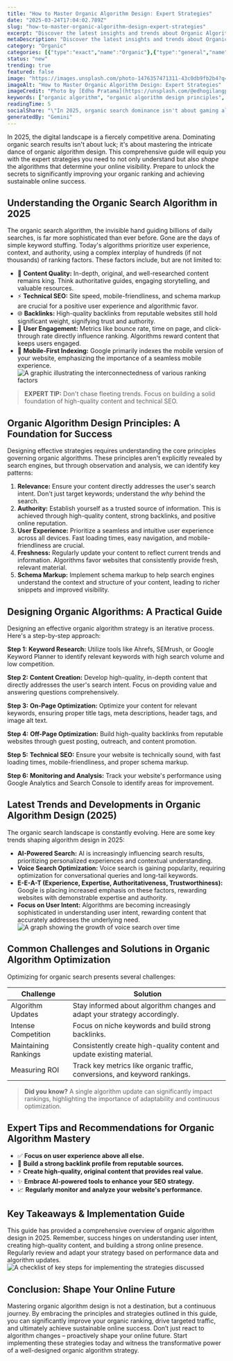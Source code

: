 ```yaml
---
title: "How to Master Organic Algorithm Design: Expert Strategies"
date: "2025-03-24T17:04:02.789Z"
slug: "how-to-master-organic-algorithm-design-expert-strategies"
excerpt: "Discover the latest insights and trends about Organic Algorithm Design. This comprehensive guide covers everything you need to know about Organic Algorithm Design in 2025."
metaDescription: "Discover the latest insights and trends about Organic Algorithm Design. This comprehensive guide covers everything you need to know about Organic Algorithm..."
category: "Organic"
categories: [{"type":"exact","name":"Organic"},{"type":"general","name":"Computer Science"},{"type":"medium","name":"Artificial Intelligence"},{"type":"specific","name":"Machine Learning"},{"type":"niche","name":"Reinforcement Learning"}]
status: "new"
trending: true
featured: false
image: "https://images.unsplash.com/photo-1476357471311-43c0db9fb2b4?q=85&w=1200&fit=max&fm=webp&auto=compress"
imageAlt: "How to Master Organic Algorithm Design: Expert Strategies"
imageCredit: "Photo by [Edho Pratama](https://unsplash.com/@edhogilangpratama) on Unsplash"
keywords: ["organic algorithm", "organic algorithm design principles", "design organic algorithms", "organic search algorithm", "improve organic algorithm ranking", "organic algorithm optimization techniques", "best organic algorithm practices", "buy organic algorithm software", "organic algorithm development services", "how to design an organic algorithm"]
readingTime: 5
socialShare: "\"In 2025, organic search dominance isn't about gaming algorithms; it's about understanding and genuinely serving user needs.  Mastering this shift is the key to sustainable online success.\""
generatedBy: "Gemini"
---
```




In 2025, the digital landscape is a fiercely competitive arena.  Dominating organic search results isn't about luck; it's about mastering the intricate dance of organic algorithm design. This comprehensive guide will equip you with the expert strategies you need to not only understand but also *shape* the algorithms that determine your online visibility.  Prepare to unlock the secrets to significantly improving your organic ranking and achieving sustainable online success.

## Understanding the Organic Search Algorithm in 2025

The organic search algorithm, the invisible hand guiding billions of daily searches, is far more sophisticated than ever before. Gone are the days of simple keyword stuffing.  Today's algorithms prioritize user experience, context, and authority, using a complex interplay of hundreds (if not thousands) of ranking factors.  These factors include, but are not limited to:

* 🔑 **Content Quality:**  In-depth, original, and well-researched content remains king.  Think authoritative guides, engaging storytelling, and valuable resources.
* ⚡ **Technical SEO:** Site speed, mobile-friendliness, and schema markup are crucial for a positive user experience and algorithmic favor.
* 🌐 **Backlinks:** High-quality backlinks from reputable websites still hold significant weight, signifying trust and authority.
* 👥 **User Engagement:**  Metrics like bounce rate, time on page, and click-through rate directly influence ranking.  Algorithms reward content that keeps users engaged.
* 📱 **Mobile-First Indexing:** Google primarily indexes the mobile version of your website, emphasizing the importance of a seamless mobile experience.
![A graphic illustrating the interconnectedness of various ranking factors](https://images.unsplash.com/photo-1476357471311-43c0db9fb2b4?q=85&w=1200&fit=max&fm=webp&auto=compress)

> **EXPERT TIP:** Don't chase fleeting trends. Focus on building a solid foundation of high-quality content and technical SEO.

## Organic Algorithm Design Principles: A Foundation for Success

Designing effective strategies requires understanding the core principles governing organic algorithms.  These principles aren't explicitly revealed by search engines, but through observation and analysis, we can identify key patterns:

1. **Relevance:**  Ensure your content directly addresses the user's search intent.  Don't just target keywords; understand the *why* behind the search.
2. **Authority:** Establish yourself as a trusted source of information.  This is achieved through high-quality content, strong backlinks, and positive online reputation.
3. **User Experience:** Prioritize a seamless and intuitive user experience across all devices.  Fast loading times, easy navigation, and mobile-friendliness are crucial.
4. **Freshness:** Regularly update your content to reflect current trends and information.  Algorithms favor websites that consistently provide fresh, relevant material.
5. **Schema Markup:**  Implement schema markup to help search engines understand the context and structure of your content, leading to richer snippets and improved visibility.

## Designing Organic Algorithms: A Practical Guide

Designing an effective organic algorithm strategy is an iterative process.  Here's a step-by-step approach:

**Step 1:** **Keyword Research:** Utilize tools like Ahrefs, SEMrush, or Google Keyword Planner to identify relevant keywords with high search volume and low competition.

**Step 2:** **Content Creation:** Develop high-quality, in-depth content that directly addresses the user's search intent.  Focus on providing value and answering questions comprehensively.

**Step 3:** **On-Page Optimization:** Optimize your content for relevant keywords, ensuring proper title tags, meta descriptions, header tags, and image alt text.

**Step 4:** **Off-Page Optimization:** Build high-quality backlinks from reputable websites through guest posting, outreach, and content promotion.

**Step 5:** **Technical SEO:** Ensure your website is technically sound, with fast loading times, mobile-friendliness, and proper schema markup.

**Step 6:** **Monitoring and Analysis:** Track your website's performance using Google Analytics and Search Console to identify areas for improvement.

## Latest Trends and Developments in Organic Algorithm Design (2025)

The organic search landscape is constantly evolving.  Here are some key trends shaping algorithm design in 2025:

* **AI-Powered Search:**  AI is increasingly influencing search results, prioritizing personalized experiences and contextual understanding.
* **Voice Search Optimization:**  Voice search is gaining popularity, requiring optimization for conversational queries and long-tail keywords.
* **E-E-A-T (Experience, Expertise, Authoritativeness, Trustworthiness):**  Google is placing increased emphasis on these factors, rewarding websites with demonstrable expertise and authority.
* **Focus on User Intent:**  Algorithms are becoming increasingly sophisticated in understanding user intent, rewarding content that accurately addresses the underlying need.
![A graph showing the growth of voice search over time](https://images.unsplash.com/photo-1534670007418-fbb7f6cf32c3?q=85&w=1200&fit=max&fm=webp&auto=compress)

## Common Challenges and Solutions in Organic Algorithm Optimization

Optimizing for organic search presents several challenges:

| Challenge                     | Solution                                                                   |
|------------------------------|---------------------------------------------------------------------------|
| Algorithm Updates             | Stay informed about algorithm changes and adapt your strategy accordingly.     |
| Intense Competition            | Focus on niche keywords and build strong backlinks.                          |
| Maintaining Rankings           | Consistently create high-quality content and update existing material.       |
| Measuring ROI                  | Track key metrics like organic traffic, conversions, and keyword rankings. |

> **Did you know?**  A single algorithm update can significantly impact rankings, highlighting the importance of adaptability and continuous optimization.

## Expert Tips and Recommendations for Organic Algorithm Mastery

* ✅ **Focus on user experience above all else.**
* 🔑 **Build a strong backlink profile from reputable sources.**
* ⚡ **Create high-quality, original content that provides real value.**
* ✨ **Embrace AI-powered tools to enhance your SEO strategy.**
* 📈 **Regularly monitor and analyze your website's performance.**

## Key Takeaways & Implementation Guide

This guide has provided a comprehensive overview of organic algorithm design in 2025.  Remember, success hinges on understanding user intent, creating high-quality content, and building a strong online presence.  Regularly review and adapt your strategy based on performance data and algorithm updates.  ![A checklist of key steps for implementing the strategies discussed](https://images.unsplash.com/photo-1507238691740-187a5b1d37b8?q=85&w=1200&fit=max&fm=webp&auto=compress)

## Conclusion:  Shape Your Online Future

Mastering organic algorithm design is not a destination, but a continuous journey.  By embracing the principles and strategies outlined in this guide, you can significantly improve your organic ranking, drive targeted traffic, and ultimately achieve sustainable online success. Don’t just react to algorithm changes – proactively shape your online future. Start implementing these strategies today and witness the transformative power of a well-designed organic algorithm strategy.

